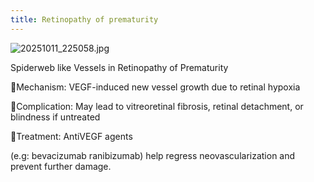 ```yaml
---
title: Retinopathy of prematurity
---
```



![20251011_225058.jpg](https://files.catbox.moe/8eu65h.jpg)


Spiderweb like Vessels in Retinopathy of Prematurity

🔴Mechanism: VEGF-induced new vessel growth due to retinal hypoxia

🔴Complication: May lead to vitreoretinal fibrosis, retinal detachment, or blindness if untreated

🔴Treatment: AntiVEGF agents

 (e.g: bevacizumab ranibizumab) help regress neovascularization and prevent further damage.